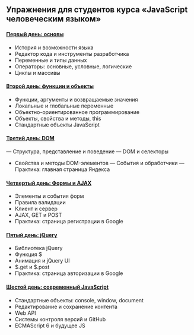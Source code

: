 ## Упражнения для студентов курса «JavaScript человеческим языком»

#### [Первый день: основы](day1/)
- История и возможности языка
- Редактор кода и инструменты разработчика
- Переменные и типы данных
- Операторы: основные, условные, логические
- Циклы и массивы

#### [Второй день: функции и объекты](day2/)
- Функции, аргументы и возвращаемые значения
- Локальные и глобальные переменные
- Объектно-ориентированное программирование
- Объекты, свойства и методы, this
- Стандартные объекты JavaScript

#### [Третий день: DOM](day3/)
— Структура, представление и поведение
— DOM и селекторы
- Свойства и методы DOM-элементов
— События и обработчики
— Практика: главная страница Яндекса

#### [Четвертый день: Формы и AJAX](day4/)
- Элементы и события форм
- Правила валидации
- Клиент и сервер
- AJAX, GET и POST
- Практика: страница регистрации в Google

#### [Пятый день: jQuery](day5/)
- Библиотека jQuery
- Функция $
- Анимация и jQuery UI
- $.get и $.post
- Практика: страница авторизации в Google

#### [Шестой день: современный JavaScript](day6/)
- Стандартные объекты: console, window, document
- Редактирование и сохранение контента
- Web API
- Системы контроля версий и GitHub
- ECMAScript 6 и будущее JS
